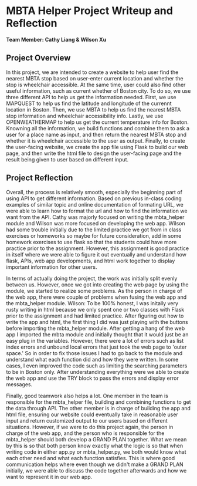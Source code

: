 # MBTA Helper Project Writeup and Reflection

**Team Member: Cathy Liang & Wilson Xu**

## Project Overview

In this project, we are intended to create a website to help user find the nearest MBTA stop based on user-enter current location and whether the stop is wheelchair accessible. At the same time, user could also find other useful information, such as current whether of Boston city. To do so, we use three different API to help us get the information needed. First, we use MAPQUEST to help us find the latitude and longitude of the currennt location in Boston. Then, we use MBTA to help us find the nearest MBTA stop information and wheelchair accessibility info. Lastly, we use OPENWEATHERMAP to help us get the current temperature info for Boston. Knowning all the information, we build functions and combine them to ask a user for a place name as input, and then return the nearest MBTA stop and whether it is wheelchair accessible to the user as output. Finally, to create the user-facing website, we create the app file using Flask to build our web page, and then write the html file to design the user-facing page and the result being given to user based on different input. 

## Project Reflection

Overall, the process is relatively smooth, especially the beginning part of using API to get different information. Based on previous in-class coding examples of similar topic and online documentation of formating URL, we were able to learn how to format the url and how to find the information we want from the API. Cathy was majorly focused on writing the mbta_helper module and Wilson was more focused on developing the web app. Wilson had some trouble initially due to the limited practice we got from in class exercises or homeworks so maybe for future consideration, add in some homework exercises to use flask so that the students could have more practice prior to the assignment. However, this assignment is good practice in itself where we were able to figure it out eventually and understand how flask, APIs, web app developments, and html work together to display important information for other users. 

In terms of actually doing the project, the work was initially split evenly between us. However, once we got into creating the web page by using the module, we started to realize some problems. As the person in charge of the web app, there were couple of problems when fusing the web app and the mbta_helper module. Wilson: To be 100% honest, I was initally very rusty writing in html because we only spent one or two classes with Flask prior to the assignment and had limited practice. After figuring out how to write the app and html, the first thing I did was just playing with the buttons before importing the mbta_helper module. After getting a hang of the web app I imported the mbta module and initially thought that it would just be an easy plug in the variables. However, there were a lot of errors such as list index errors and unbound local errors that just took the web page to 'outer space.' So in order to fix those issues I had to go back to the module and understand what each function did and how they were written. In some cases, I even improved the code such as limiting the searching parameters to be in Boston only. After understanding everything were we able to create the web app and use the TRY block to pass the errors and display error messages.

Finally, good teamwork also helps a lot. One member in the team is responsible for the mbta_helper file, building and combining functions to get the data through API. The other member is in charge of building the app and html file, ensuring our website could eventually take in reasonable user input and return customized output to our users based on different situations. However, if we were to do this project again, the person in charge of the web app, and the person who is responsible for the mbta_helper should both develop a GRAND PLAN together. What we mean by this is so that both person know exactly what the logic is so that when writing code in either app.py or mbta_helper.py, we both would know what each other need and what each function satisfies. This is where good communication helps where even though we didn't make a GRAND PLAN initially, we were able to discuss the code together afterwards and how we want to represent it in our web app.

